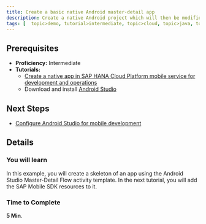 ```yaml
---
title: Create a basic native Android master-detail app
description: Create a native Android project which will then be modified with the SAP Mobile SDK
tags: [  topic>demo, tutorial>intermediate, topic>cloud, topic>java, topic>mobile ]
---
```

## Prerequisites  
 - **Proficiency:** Intermediate
 - **Tutorials:** 
   - [Create a native app in SAP HANA Cloud Platform mobile service for development and operations](http://go.sap.com/developer/tutorials/hcpdo-create-native-app.html2)
   - Download and install [Android Studio](https://developer.android.com/studio/index.html)

## Next Steps
 - [Configure Android Studio for mobile development](http://go.sap.com/developer/tutorials/hcpdo-android-sdk-setup.html)

## Details
### You will learn  
In this example, you will create a skeleton of an app using the Android Studio Master-Detail Flow activity template. In the next tutorial, you will add the SAP Mobile SDK resources to it. 


### Time to Complete
**5 Min**.

